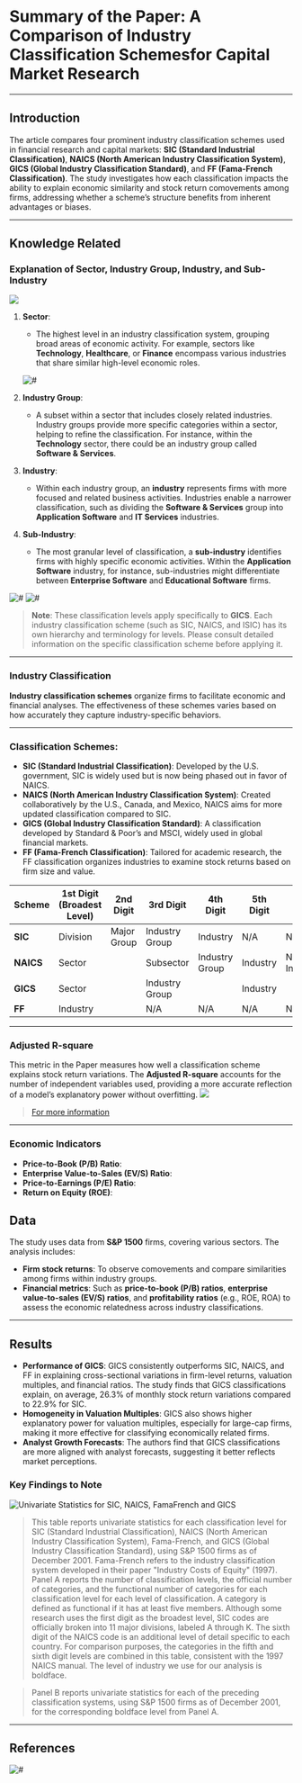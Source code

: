 # **Summary of the Paper: A Comparison of Industry Classification Schemesfor Capital Market Research**

---

## Introduction
The article compares four prominent industry classification schemes used in financial research and capital markets: **SIC (Standard Industrial Classification)**, **NAICS (North American Industry Classification System)**, **GICS (Global Industry Classification Standard)**, and **FF (Fama-French Classification)**. The study investigates how each classification impacts the ability to explain economic similarity and stock return comovements among firms, addressing whether a scheme’s structure benefits from inherent advantages or biases.

---

## Knowledge Related

### Explanation of Sector, Industry Group, Industry, and Sub-Industry

![](./images/Screenshot%202024-11-14%20160138.png)

1. **Sector**: 
   - The highest level in an industry classification system, grouping broad areas of economic activity. For example, sectors like **Technology**, **Healthcare**, or **Finance** encompass various industries that share similar high-level economic roles.

   ![#](./images/90451.jpg)

2. **Industry Group**:
   - A subset within a sector that includes closely related industries. Industry groups provide more specific categories within a sector, helping to refine the classification. For instance, within the **Technology** sector, there could be an industry group called **Software & Services**.

3. **Industry**:
   - Within each industry group, an **industry** represents firms with more focused and related business activities. Industries enable a narrower classification, such as dividing the **Software & Services** group into **Application Software** and **IT Services** industries.

4. **Sub-Industry**:
   - The most granular level of classification, a **sub-industry** identifies firms with highly specific economic activities. Within the **Application Software** industry, for instance, sub-industries might differentiate between **Enterprise Software** and **Educational Software** firms.


![#](./images/90452.jpg) ![#](./images/90453.jpg)


>**Note**: These classification levels apply specifically to **GICS**. Each industry classification scheme (such as SIC, NAICS, and ISIC) has its own hierarchy and terminology for levels. Please consult detailed information on the specific classification scheme before applying it.
---
### **Industry Classification** 
**Industry classification schemes** organize firms to facilitate economic and financial analyses. The effectiveness of these schemes varies based on how accurately they capture industry-specific behaviors.

---
### **Classification Schemes**:
   - **SIC (Standard Industrial Classification)**: Developed by the U.S. government, SIC is widely used but is now being phased out in favor of NAICS.
   - **NAICS (North American Industry Classification System)**: Created collaboratively by the U.S., Canada, and Mexico, NAICS aims for more updated classification compared to SIC.
   - **GICS (Global Industry Classification Standard)**: A classification developed by Standard & Poor’s and MSCI, widely used in global financial markets.
   - **FF (Fama-French Classification)**: Tailored for academic research, the FF classification organizes industries to examine stock returns based on firm size and value.   


| Scheme           | 1st Digit (Broadest Level) | 2nd Digit           | 3rd Digit         | 4th Digit        | 5th Digit        | 6th Digit        | 7th Digit        | 8th Digit (Narrowest Level) |
|------------------|----------------------------|---------------------|-------------------|------------------|------------------|------------------|------------------|-----------------------------|
| **SIC**          | Division                   | Major Group         | Industry Group    | Industry         | N/A              | N/A              | N/A              | N/A                         |
| **NAICS**        | Sector                     |                     | Subsector         | Industry Group   | Industry         | National Industry| N/A              | N/A                         |
| **GICS**         | Sector                     |                     | Industry Group    |                  | Industry         |                  | Sub-Industry     |                             |
| **FF**           | Industry                   |                     | N/A               | N/A              | N/A              | N/A              | N/A              | N/A                         |

---
### **Adjusted R-square**
This metric in the Paper measures how well a classification scheme explains stock return variations. The **Adjusted R-square** accounts for the number of independent variables used, providing a more accurate reflection of a model’s explanatory power without overfitting.
![](./images/10_adjusted-r-squared.jpeg)

>[For more information](https://builtin.com/data-science/adjusted-r-squared)
---

### Economic Indicators 
 * **Price-to-Book (P/B) Ratio**:
 * **Enterprise Value-to-Sales (EV/S) Ratio**:
 * **Price-to-Earnings (P/E) Ratio**:
 * **Return on Equity (ROE)**:

## Data
The study uses data from **S&P 1500** firms, covering various sectors. The analysis includes:
   - **Firm stock returns**: To observe comovements and compare similarities among firms within industry groups.
   - **Financial metrics**: Such as **price-to-book (P/B) ratios**, **enterprise value-to-sales (EV/S) ratios**, and **profitability ratios** (e.g., ROE, ROA) to assess the economic relatedness across industry classifications.


---

## Results

* **Performance of GICS**: GICS consistently outperforms SIC, NAICS, and FF in explaining cross-sectional variations in firm-level returns, valuation multiples, and financial ratios. The study finds that GICS classifications explain, on average, 26.3% of monthly stock return variations compared to 22.9% for SIC.
* **Homogeneity in Valuation Multiples**: GICS also shows higher explanatory power for valuation multiples, especially for large-cap firms, making it more effective for classifying economically related firms.
* **Analyst Growth Forecasts**: The authors find that GICS classifications are more aligned with analyst forecasts, suggesting it better reflects market perceptions.

### **Key Findings to Note**
![Univariate Statistics for SIC, NAICS, FamaFrench and GICS](./images/Screenshot%202024-11-14%20191310.png)
> This table reports univariate statistics for each classification level for SIC (Standard Industrial Classification), NAICS (North American Industry Classification System), Fama-French, and GICS (Global Industry Classification Standard), using S&P 1500 firms as of December 2001.
> Fama-French refers to the industry classification system developed in their paper "Industry Costs of Equity" (1997).
> Panel A reports the number of classification levels, the official number of categories, and the functional number of categories for each classification level for each level of classification. A category is defined as functional if it has at least five members.
> Although some research uses the first digit as the broadest level, SIC codes are officially broken into 11 major divisions, labeled A through K. The sixth digit of the NAICS code is an additional level of detail specific to each country. For comparison purposes, the categories in the fifth and sixth digit levels are combined in this table, consistent with the 1997 NAICS manual.
> The level of industry we use for our analysis is boldface.

>Panel B reports univariate statistics for each of the preceding classification systems, using S&P 1500 firms as of December 2001, for the corresponding boldface level from Panel A.

---

## References
![#](https://www.ssc.gov.vn/webcenter/portal/ubck/pages_r/l/chitit?dDocName=APPSSCGOVVN162099773)